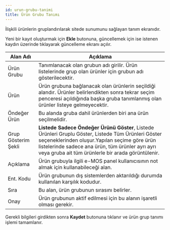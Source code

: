 ```yaml
---
id: urun-grubu-tanimi
title: Ürün Grubu Tanımı
---
```


İlişkili ürünlerin gruplandırılarak sitede sunumunu sağlayan tanım ekranıdır.

Yeni bir kayıt oluşturmak için **Ekle** butonuna, güncellemek için ise istenen kaydın üzerinde tıklayarak güncelleme ekranı açılır. 

|Alan Adı|Açıklama|
|--|--|
|Ürün Grubu|Tanımlanacak olan grubun adı girilir. Ürün listelerinde grup olan ürünler için grubun adı gösterilecektir.|
|Ürün|Ürün grubuna bağlanacak olan ürünlerin seçildiği alandır. Ürünler belirlendikten sonra tekrar seçim penceresi açıldığında başka gruba tanımlanmış olan ürünler listeye gelmeyecektir.|
|Öndeğer Ürün|Bu alanda gruba dahil ürünlerden biri ana ürün seçilmelidir.|
|Grup Gösterim Şekli|**Listede Sadece Öndeğer Ürünü Göster**, Listede Ürünleri Gruplu Göster, Listede Tüm Ürünleri Göster seçeneklerinden oluşur.Yapılan seçime göre ürün listelerinde sadece ana ürün, tüm ürünler ayrı ayrı veya gruba ait tüm ürünlerle bir arada görüntülenir.	|
|Açıklama|Ürün grubuyla ilgili e-MOS panel kullanıcısının not almak için kullanabileceği alan.|
|Ent. Kodu|Ürün grubunun dış sistemlerden aktarıldığı durumda kullanılan karşılık kodudur.|
|Sıra|Bu alan, ürün grubunun sırasını belirler.|
|Onay|Ürün grubunun aktif edilmesi için bu alanın işaretli olması gerekir.|

Gerekli bilgileri girdikten sonra **Kaydet** butonuna tıklanır ve  ürün grup tanımı işlemi tamamlanır.


